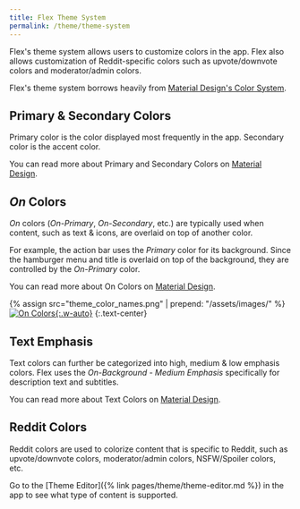 ```yaml
---
title: Flex Theme System
permalink: /theme/theme-system
---
```


Flex's theme system allows users to customize colors in the app. Flex also allows customization of Reddit-specific colors such as upvote/downvote colors and moderator/admin colors.

Flex's theme system borrows heavily from [Material Design's Color System][1]. 

## Primary & Secondary Colors

Primary color is the color displayed most frequently in the app. Secondary color is the accent color.

You can read more about Primary and Secondary Colors on [Material Design][1].

## _On_ Colors

_On_ colors (_On-Primary_, _On-Secondary_, etc.) are typically used when content, such as text & icons, are overlaid on top of another color.

For example, the action bar uses the _Primary_ color for its background. Since the hamburger menu and title is overlaid on top of the background, they are controlled by the _On-Primary_ color.

You can read more about On Colors on [Material Design][1].

{% assign src="theme_color_names.png" | prepend: "/assets/images/" %}
[![On Colors]({{src}}){:.w-auto}]({{src}})
{:.text-center}

## Text Emphasis

Text colors can further be categorized into high, medium & low emphasis colors. Flex uses the _On-Background - Medium Emphasis_ specifically for description text and subtitles.

You can read more about Text Colors on [Material Design][2].

## Reddit Colors

Reddit colors are used to colorize content that is specific to Reddit, such as upvote/downvote colors, moderator/admin colors, NSFW/Spoiler colors, etc.

Go to the [Theme Editor]({% link pages/theme/theme-editor.md %}) in the app to see what type of content is supported.


[1]: https://material.io/design/color/the-color-system.html#color-theme-creation 
[2]: https://material.io/design/color/text-legibility.html#text-backgrounds

